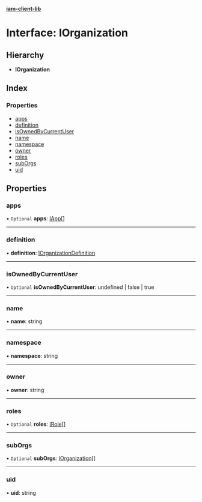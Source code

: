 **[iam-client-lib](../README.md)**

# Interface: IOrganization

## Hierarchy

* **IOrganization**

## Index

### Properties

* [apps](iorganization.md#apps)
* [definition](iorganization.md#definition)
* [isOwnedByCurrentUser](iorganization.md#isownedbycurrentuser)
* [name](iorganization.md#name)
* [namespace](iorganization.md#namespace)
* [owner](iorganization.md#owner)
* [roles](iorganization.md#roles)
* [subOrgs](iorganization.md#suborgs)
* [uid](iorganization.md#uid)

## Properties

### apps

• `Optional` **apps**: [IApp](iapp.md)[]

___

### definition

•  **definition**: [IOrganizationDefinition](iorganizationdefinition.md)

___

### isOwnedByCurrentUser

• `Optional` **isOwnedByCurrentUser**: undefined \| false \| true

___

### name

•  **name**: string

___

### namespace

•  **namespace**: string

___

### owner

•  **owner**: string

___

### roles

• `Optional` **roles**: [IRole](irole.md)[]

___

### subOrgs

• `Optional` **subOrgs**: [IOrganization](iorganization.md)[]

___

### uid

•  **uid**: string
